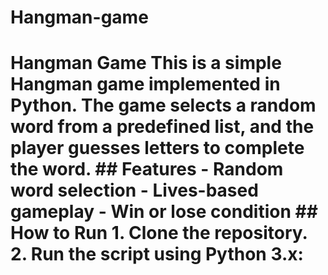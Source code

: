 # Hangman-game
# Hangman Game  This is a simple Hangman game implemented in Python. The game selects a random word from a predefined list, and the player guesses letters to complete the word.  ## Features - Random word selection - Lives-based gameplay - Win or lose condition  ## How to Run 1. Clone the repository. 2. Run the script using Python 3.x:
